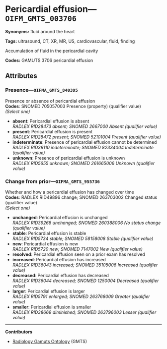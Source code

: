 # Pericardial effusion—`OIFM_GMTS_003706`

**Synonyms:** fluid around the heart

**Tags:** ultrasound, CT, XR, MR, US, cardiovascular, fluid, finding

Accumulation of fluid in the pericardial cavity

**Codes:** GAMUTS 3706 pericardial effusion

## Attributes

### Presence—`OIFMA_GMTS_840395`

Presence or absence of pericardial effusion  
**Codes**: SNOMED 705057003 Presence (property) (qualifier value)  
*(Select one)*

- **absent**: Pericardial effusion is absent  
_RADLEX RID28473 absent; SNOMED 2667000 Absent (qualifier value)_
- **present**: Pericardial effusion is present  
_RADLEX RID28472 present; SNOMED 52101004 Present (qualifier value)_
- **indeterminate**: Presence of pericardial effusion cannot be determined  
_RADLEX RID39110 indeterminate; SNOMED 82334004 Indeterminate (qualifier value)_
- **unknown**: Presence of pericardial effusion is unknown  
_RADLEX RID5655 unknown; SNOMED 261665006 Unknown (qualifier value)_

### Change from prior—`OIFMA_GMTS_955736`

Whether and how a pericardial effusion has changed over time  
**Codes**: RADLEX RID49896 change; SNOMED 263703002 Changed status (qualifier value)  
*(Select one)*

- **unchanged**: Pericardial effusion is unchanged  
_RADLEX RID39268 unchanged; SNOMED 260388006 No status change (qualifier value)_
- **stable**: Pericardial effusion is stable  
_RADLEX RID5734 stable; SNOMED 58158008 Stable (qualifier value)_
- **new**: Pericardial effusion is new  
_RADLEX RID5720 new; SNOMED 7147002 New (qualifier value)_
- **resolved**: Pericardial effusion seen on a prior exam has resolved  
- **increased**: Pericardial effusion has increased  
_RADLEX RID36043 increased; SNOMED 35105006 Increased (qualifier value)_
- **decreased**: Pericardial effusion has decreased  
_RADLEX RID36044 decreased; SNOMED 1250004 Decreased (qualifier value)_
- **larger**: Pericardial effusion is larger  
_RADLEX RID5791 enlarged; SNOMED 263768009 Greater (qualifier value)_
- **smaller**: Pericardial effusion is smaller  
_RADLEX RID38669 diminished; SNOMED 263796003 Lesser (qualifier value)_

---

**Contributors**

- [Radiology Gamuts Ontology](https://gamuts.net/) (GMTS)